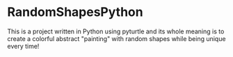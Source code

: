 # RandomShapesPython
This is a project written in Python using pyturtle and its whole meaning is to create a colorful abstract "painting" with random shapes while being unique every time! 
